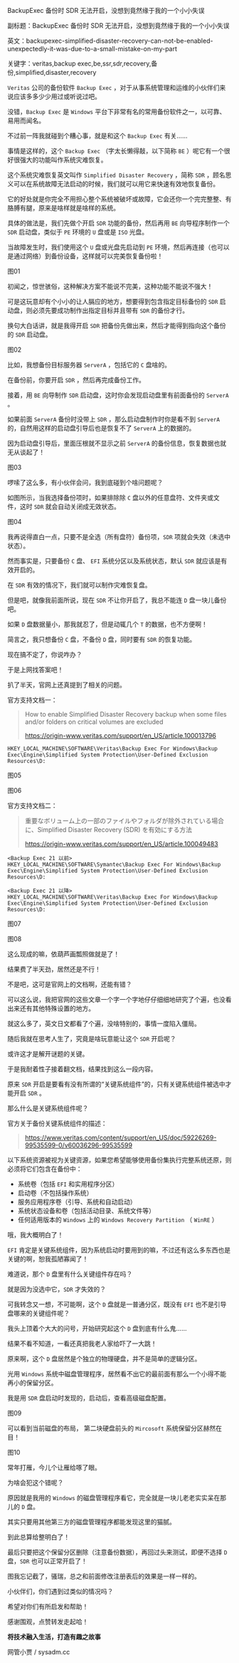 BackupExec 备份时 SDR 无法开启，没想到竟然缘于我的一个小小失误

副标题：BackupExec 备份时 SDR 无法开启，没想到竟然缘于我的一个小小失误

英文：backupexec-simplified-disaster-recovery-can-not-be-enabled-unexpectedly-it-was-due-to-a-small-mistake-on-my-part

关键字：veritas,backup exec,be,ssr,sdr,recovery,备份,simplified,disaster,recovery



`Veritas` 公司的备份软件 `Backup Exec` ，对于从事系统管理和运维的小伙伴们来说应该多多少少用过或听说过吧。

没错，`Backup Exec` 是 `Windows` 平台下非常有名的常用备份软件之一，以可靠、易用而闻名。

不过前一阵我就碰到个糟心事，就是和这个 `Backup Exec` 有关……



事情是这样的，这个 `Backup Exec` （字太长懒得敲，以下简称 `BE` ）呢它有一个很好很强大的功能叫作系统灾难恢复。

这个系统灾难恢复英文叫作 `Simplified Disaster Recovery` ，简称 `SDR` ，顾名思义可以在系统故障无法启动的时候，我们就可以用它来快速有效地恢复备份。

它的好处就是你完全不用担心整个系统被破坏或故障，它会还你一个完完整整、有胳膊有腿，原来是啥样就是啥样的系统。



具体的做法是，我们先做个开启 `SDR` 功能的备份，然后再用 `BE` 向导程序制作一个 `SDR` 启动盘，类似于 `PE` 环境的 `U` 盘或是 `ISO` 光盘。

当故障发生时，我们使用这个 `U` 盘或光盘先启动到 `PE` 环境，然后再连接（也可以是通过网络）到备份设备，这样就可以完美恢复备份啦！

图01



初闻之，惊世骇俗，这种解决方案不能说不完美，这种功能不能说不强大！

可是这玩意却有个小小的让人膈应的地方，想要得到包含指定目标备份的 `SDR` 启动盘，则必须先要成功制作出指定目标并且带有 `SDR` 的备份才行。

换句大白话讲，就是我得开启 `SDR` 把备份先做出来，然后才能得到指向这个备份的 `SDR` 启动盘。

图02



比如，我想备份目标服务器 `ServerA`  ，包括它的 `C` 盘啥的。

在备份前，你要开启 `SDR` ，然后再完成备份工作。

接着，用 `BE` 向导制作 `SDR` 启动盘，这时你会发现启动盘里有前面备份的 `ServerA` 。

如果前面 `ServerA` 备份时没带上 `SDR` ，那么启动盘制作时你是看不到 `ServerA` 的，自然用这样的启动盘引导后也是恢复不了 `ServerA` 上的数据的。

因为启动盘引导后，里面压根就不显示之前 `ServerA` 的备份信息，恢复数据也就无从谈起了！

图03



啰嗦了这么多，有小伙伴会问，我到底碰到个啥问题呢？

如图所示，当我选择备份项时，如果排除除 `C` 盘以外的任意盘符、文件夹或文件，这时 `SDR` 就会自动关闭成无效状态。

图04



我再说得直白一点，只要不是全选（所有盘符）备份项，`SDR` 项就会失效（未选中状态）。

然而事实是，只要备份 `C` 盘、 `EFI` 系统分区以及系统状态，默认 `SDR` 就应该是有效开启的。

在 `SDR` 有效的情况下，我们就可以制作灾难恢复盘。

但是吧，就像我前面所说，现在 `SDR` 不让你开启了，我总不能连 `D` 盘一块儿备份吧。

如果 `D` 盘数据量小，那我就忍了，但是动辄几个 `T` 的数据，也不方便啊！

简言之，我只想备份 `C` 盘，不备份 `D` 盘，同时要有 `SDR` 的恢复功能。

现在搞不定了，你说咋办？

于是上网找答案吧！



扒了半天，官网上还真提到了相关的问题。

官方支持文档一：

> How to enable Simplified Disaster Recovery backup when some files and/or folders on critical volumes are excluded
>
> https://origin-www.veritas.com/support/en_US/article.100013796



```
HKEY_LOCAL_MACHINE\SOFTWARE\Veritas\Backup Exec For Windows\Backup Exec\Engine\Simplified System Protection\User-Defined Exclusion Resources\D:
```

图05

图06



官方支持文档二：

> 重要なボリューム上の一部のファイルやフォルダが除外されている場合に、Simplified Disaster Recovery (SDR) を有効にする方法
>
> https://origin-www.veritas.com/support/en_US/article.100049483

 

```
<Backup Exec 21 以前>
HKEY_LOCAL_MACHINE\SOFTWARE\Symantec\Backup Exec For Windows\Backup Exec\Engine\Simplified System Protection\User-Defined Exclusion Resources\D:

<Backup Exec 21 以降>
HKEY_LOCAL_MACHINE\SOFTWARE\Veritas\Backup Exec For Windows\Backup Exec\Engine\Simplified System Protection\User-Defined Exclusion Resources\D:
```

图07

图08



这么现成的嘛，依葫芦画瓢照做就是了！

结果费了半天劲，居然还是不行！

不是吧，这可是官网上的文档啊，还能有错？

可以这么说，我把官网的这些文章一个字一个字地仔仔细细地研究了个遍，也没看出来还有其他特殊设置的地方。

就这么多了，英文日文都看了个遍，没啥特别的，事情一度陷入僵局。



随后我就在思考人生了，究竟是啥玩意能让这个 `SDR` 开启呢？

或许这才是解开谜题的关键。

于是我耐着性子接着翻文档，结果找到这么一段内容。

原来 `SDR` 开启是要看有没有所谓的“关键系统组件”的，只有关键系统组件被选中才能开启 `SDR` 。

那么什么是关键系统组件呢？



官方关于备份关键系统组件的描述：

> https://www.veritas.com/content/support/en_US/doc/59226269-99535599-0/v60036296-99535599



以下系统资源被视为关键资源，如果您希望能够使用备份集执行完整系统还原，则必须将它们包含在备份中：

- 系统卷（包括 `EFI` 和实用程序分区）
- 启动卷（不包括操作系统）
- 服务应用程序卷（引导、系统和自动启动）
- 系统状态设备和卷（包括活动目录、系统文件等）
- 任何适用版本的 `Windows` 上的 `Windows Recovery Partition` （ `WinRE` ）



哦，我大概明白了！

`EFI` 肯定是关键系统组件，因为系统启动时要用到的嘛，不过还有这么多东西也是关键的啊，恕我孤陋寡闻了！

难道说，那个 `D` 盘里有什么关键组件存在吗？

就是因为没选中它，`SDR` 才失效的？

可我转念又一想，不可能啊，这个 `D` 盘就是一普通分区，既没有 `EFI` 也不是引导盘哪来的关键组件呢？

我头上顶着个大大的问号，开始研究起这个 `D` 盘到底有什么鬼……



结果不看不知道，一看还真把我老人家给吓了一大跳！

原来啊，这个 `D` 盘居然是个独立的物理硬盘，并不是简单的逻辑分区。

光用 `Windows` 系统中磁盘管理程序，居然看不出它的最前面有那么一个小得不能再小的保留分区。

我是用 `SDR` 盘启动时发现的，启动后，查看高级磁盘配置。

图09



可以看到当前磁盘的布局， 第二块硬盘前头的 `Mircosoft` 系统保留分区赫然在目！

图10



常年打雁，今儿个让雁给啄了眼。

为啥会犯这个错呢？

原因就是我用的 `Windows` 的磁盘管理程序看它，完全就是一块儿老老实实呆在那儿的 `D` 盘。

其实只要用其他第三方的磁盘管理程序都能发现这里的猫腻。

到此总算给整明白了！



最后只要把这个保留分区删除（注意备份数据），再回过头来测试，即便不选择 `D` 盘，`SDR` 也可以正常开启了！

图我忘记截了，骚瑞，总之和前面修改注册表后的效果是一样一样的。

小伙伴们，你们遇到过类似的情况吗？

希望对你们有所启发和帮助！

感谢围观，点赞转发走起哈！





**将技术融入生活，打造有趣之故事**

网管小贾 / sysadm.cc